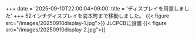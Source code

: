 +++
date = '2025-09-10T22:00:04+09:00'
title = 'ディスプレイを用意しました'
+++
52インチディスプレイを岩本町まで移動しました。 
{{< figure src="/images/20250910display-1.jpg">}}
JLCPCBに設置
{{< figure src="/images/20250910display-2.jpg">}}

